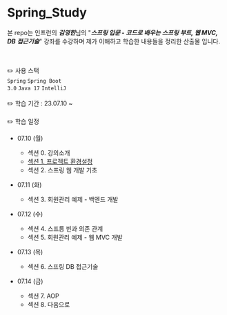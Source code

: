 # Spring_Study

본 repo는 인프런의 ***김영한***님의 "***스프링 입문 - 코드로 배우는 스프링 부트, 웹 MVC, DB 접근기술***" 강좌를 수강하며 제가 이해하고 학습한 내용들을 정리한 산출물 입니다.

<br><br>
✏️ 사용 스택
<br>
<code>Spring</code>
<code>Spring Boot 3.0</code>
<code>Java 17</code>
<code>IntelliJ</code>
<br>
<br>
✏️ 학습 기간 : 23.07.10 ~
<br>
<br>
✏️ 학습 일정
- 07.10 (월) 
  - 섹션 0. 강의소개
  - [섹션 1. 프로젝트 환경설정](https://github.com/An0401na/Spring_Study/blob/main/section%2001.%20%ED%94%84%EB%A1%9C%EC%A0%9D%ED%8A%B8%20%ED%99%98%EA%B2%BD%EC%84%A4%EC%A0%95/README.md) 
  - 섹션 2. 스프링 웹 개발 기초
    
- 07.11 (화)
  - 섹션 3. 회원관리 예제 - 백엔드 개발

- 07.12 (수)
  - 섹션 4. 스프릉 빈과 의존 관계
  - 섹션 5. 회원관리 예제 - 웹 MVC 개발
    
- 07.13 (목)
  - 섹션 6. 스프링 DB 접근기술
    
- 07.14 (금)
  - 섹션 7. AOP
  - 섹션 8. 다음으로
  
    
